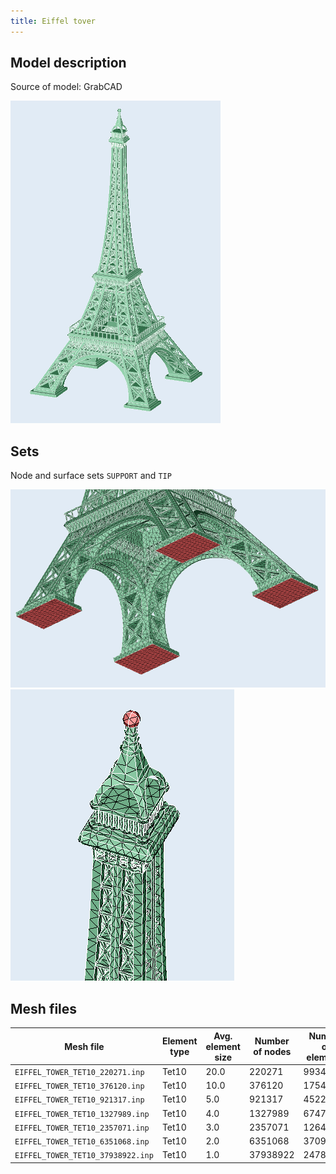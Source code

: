 ```yaml
---
title: Eiffel tover
---
```


## Model description

Source of model: GrabCAD

![](tower.png)

## Sets

Node and surface sets `SUPPORT` and `TIP`

![](support.png)
![](tip.png)

## Mesh files

| Mesh file                         | Element type | Avg. element size | Number of nodes | Number of elements |
| --------------------------------- | ------------ | ----------------  | --------------- | ------------------ |
| `EIFFEL_TOWER_TET10_220271.inp`   |        Tet10 |              20.0 |          220271 |              99342 |
| `EIFFEL_TOWER_TET10_376120.inp`   |        Tet10 |              10.0 |          376120 |             175445 |
| `EIFFEL_TOWER_TET10_921317.inp`   |        Tet10 |               5.0 |          921317 |             452245 |
| `EIFFEL_TOWER_TET10_1327989.inp`  |        Tet10 |               4.0 |         1327989 |             674752 |
| `EIFFEL_TOWER_TET10_2357071.inp`  |        Tet10 |               3.0 |         2357071 |            1264177 |
| `EIFFEL_TOWER_TET10_6351068.inp`  |        Tet10 |               2.0 |         6351068 |            3709784 |
| `EIFFEL_TOWER_TET10_37938922.inp` |        Tet10 |               1.0 |        37938922 |           24788804 |
